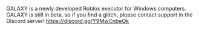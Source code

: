 GALAXY is a newly developed Roblox executor for Windows computers. GALAXY is still in beta, so if you find a glitch, please contact support in the Discord server! https://discord.gg/Y9MwCnbeQk
